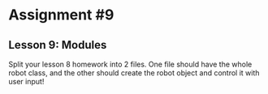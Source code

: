 # Assignment #9
## Lesson 9: Modules

Split your lesson 8 homework into 2 files. One file should have the whole robot class, and the other should create the robot object and control it with user input!
